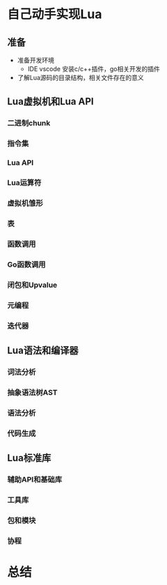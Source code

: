 
# 自己动手实现Lua

## 准备
- 准备开发环境
  - IDE vscode 安装c/c++插件，go相关开发的插件
- 了解Lua源码的目录结构，相关文件存在的意义
## Lua虚拟机和Lua API

### 二进制chunk

### 指令集

### Lua API

### Lua运算符

### 虚拟机雏形

### 表

### 函数调用

### Go函数调用

### 闭包和Upvalue


### 元编程

### 迭代器


## Lua语法和编译器

### 词法分析

### 抽象语法树AST

### 语法分析


### 代码生成


## Lua标准库

### 辅助API和基础库


### 工具库

### 包和模块

### 协程


# 总结